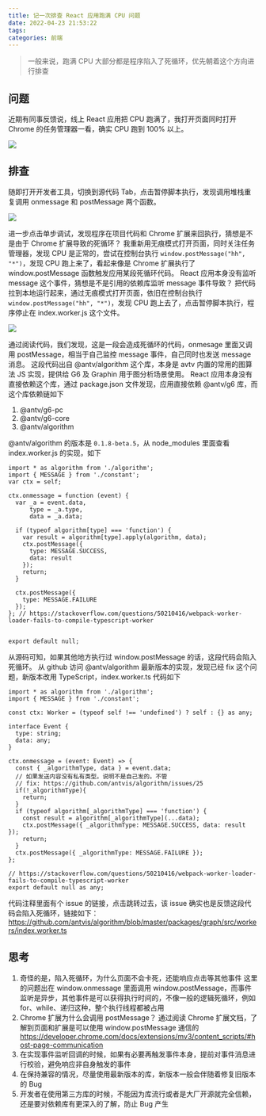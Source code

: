 ```yaml
---
title: 记一次排查 React 应用跑满 CPU 问题
date: 2022-04-23 21:53:22
tags:
categories: 前端
---
```


> 一般来说，跑满 CPU 大部分都是程序陷入了死循环，优先朝着这个方向进行排查

<!-- more -->

## 问题

近期有同事反馈说，线上 React 应用把 CPU 跑满了，我打开页面同时打开 Chrome 的任务管理器一看，确实 CPU 跑到 100% 以上。

![](task-manager.png)

## 排查

随即打开开发者工具，切换到源代码 Tab，点击暂停脚本执行，发现调用堆栈重复调用 onmessage 和 postMessage 两个函数。

![](stack.png)

进一步点击单步调试，发现程序在项目代码和 Chrome 扩展来回执行，猜想是不是由于 Chrome 扩展导致的死循环？
我重新用无痕模式打开页面，同时关注任务管理器，发现 CPU 是正常的，尝试在控制台执行 `window.postMessage("hh", "*")`，发现 CPU 跑上来了，看起来像是 Chrome 扩展执行了 window.postMessage 函数触发应用某段死循环代码。
React 应用本身没有监听 message 这个事件，猜想是不是引用的依赖库监听 message 事件导致？
把代码拉到本地运行起来，通过无痕模式打开页面，依旧在控制台执行 `window.postMessage("hh", "*")`，发现 CPU 跑上去了，点击暂停脚本执行，程序停止在 index.worker.js 这个文件。

![](source.png)

通过阅读代码，我们发现，这是一段会造成死循环的代码，onmesage 里面又调用 postMessage，相当于自己监控 message 事件，自己同时也发送 message 消息。
这段代码出自 @antv/algorithm 这个库，本身是 avtv 内置的常用的图算法 JS 实现，提供给 G6 及 Graphin 用于图分析场景使用。
React 应用本身没有直接依赖这个库，通过 package.json 文件发现，应用直接依赖 @antv/g6 库，而这个库依赖链如下

1. @antv/g6-pc
2. @antv/g6-core
3. @antv/algorithm

@antv/algorithm 的版本是 `0.1.8-beta.5`，从 node_modules 里面查看 index.worker.js 的实现，如下

```
import * as algorithm from './algorithm';
import { MESSAGE } from './constant';
var ctx = self;

ctx.onmessage = function (event) {
  var _a = event.data,
      type = _a.type,
      data = _a.data;

  if (typeof algorithm[type] === 'function') {
    var result = algorithm[type].apply(algorithm, data);
    ctx.postMessage({
      type: MESSAGE.SUCCESS,
      data: result
    });
    return;
  }

  ctx.postMessage({
    type: MESSAGE.FAILURE
  });
}; // https://stackoverflow.com/questions/50210416/webpack-worker-loader-fails-to-compile-typescript-worker


export default null;
```

从源码可知，如果其他地方执行过 window.postMessage 的话，这段代码会陷入死循环。
从 github 访问 @antv/algorithm 最新版本的实现，发现已经 fix 这个问题，新版本改用 TypeScript，index.worker.ts 代码如下

```
import * as algorithm from './algorithm';
import { MESSAGE } from './constant';

const ctx: Worker = (typeof self !== 'undefined') ? self : {} as any;

interface Event {
  type: string;
  data: any;
}

ctx.onmessage = (event: Event) => {
  const { _algorithmType, data } = event.data;
  // 如果发送内容没有私有类型。说明不是自己发的。不管
  // fix: https://github.com/antvis/algorithm/issues/25
  if(!_algorithmType){
    return;
  }
  if (typeof algorithm[_algorithmType] === 'function') {
    const result = algorithm[_algorithmType](...data);
    ctx.postMessage({ _algorithmType: MESSAGE.SUCCESS, data: result });
    return;
  }
  ctx.postMessage({ _algorithmType: MESSAGE.FAILURE });
};

// https://stackoverflow.com/questions/50210416/webpack-worker-loader-fails-to-compile-typescript-worker
export default null as any;
```

代码注释里面有个 issue 的链接，点击跳转过去，该 issue 确实也是反馈这段代码会陷入死循环，链接如下：
https://github.com/antvis/algorithm/blob/master/packages/graph/src/workers/index.worker.ts

## 思考

1. 奇怪的是，陷入死循环，为什么页面不会卡死，还能响应点击等其他事件
   这里的问题出在 window.onmessage 里面调用 window.postMessage，而事件监听是异步，其他事件是可以获得执行时间的，不像一般的逻辑死循环，例如 for、while、递归这种，整个执行线程都被占用
1. Chrome 扩展为什么会调用 postMessage？
   通过阅读 Chrome 扩展文档，了解到页面和扩展是可以使用 window.postMessage 通信的
   https://developer.chrome.com/docs/extensions/mv3/content_scripts/#host-page-communication
1. 在实现事件监听回调的时候，如果有必要再触发事件本身，提前对事件消息进行校验，避免响应非自身触发的事件
1. 在保持兼容的情况，尽量使用最新版本的库，新版本一般会伴随着修复旧版本的 Bug
1. 开发者在使用第三方库的时候，不能因为库流行或者是大厂开源就完全信赖，还是要对依赖库有更深入的了解，防止 Bug 产生
